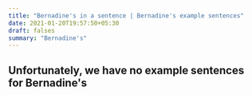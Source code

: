 ```yaml
---
title: "Bernadine's in a sentence | Bernadine's example sentences"
date: 2021-01-20T19:57:50+05:30
draft: falses
summary: "Bernadine's"
---
```

## Unfortunately, we have no example sentences for Bernadine's                 
